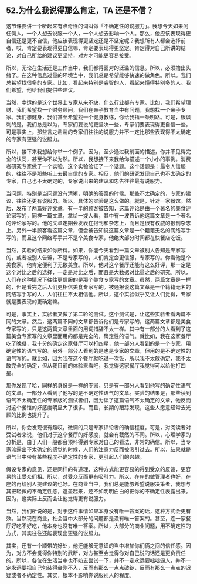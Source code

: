 ## 52.为什么我说得那么肯定，TA 还是不信？
这节课要讲一个听起来有点奇怪的词叫做「不确定性的说服力」。我想今天如果问任何人，一个人想去说服一个人，一个人想去影响一个人。那么，他应该表现得更自信还是更不自信，他应该表现得更坚定还是不坚定呢？我想所有人都会选择前者，哎，肯定要表现得更自信嘛，肯定要表现得更坚定。肯定得对自己所讲的结论，对自己所给的建议更坚持，对方才可能更容易接受。


所以，无论在生活还是工作当中，我们都得面对的泛滥的信息。所以，必须撸出头绪了。在这种信息过量的环境当中，我们总是希望能够快速的做角色。所以。我们总希望找很多的专家。比如，看起来特别是睿智的人，看起来懂得特别多的人。我们希望，他给我们提供些建议。


当然，幸运的是这个世界上专家从来不缺，什么行业都有专家。比如，我们希望理财，我们希望找一个财务顾问，我们在亲子教育当中有问题，我想找一个亲子专家。我们想健身，我们甚至希望找一个健身教练，你给我指一条明路。可是，很讽刺的是，我们总是以为，专家们要说的更坚决一些，专家们要表现得更自信一些。可是事实上，那些言之凿凿的专家们往往的说服力并不一定比那些表现得不太确定的专家有更强的说服力。


所以，接下来我想给你举一个例子。因为，至少通过我前面的描述，你并不见得完全的认同，甚至你不以为然。所以，我想接下来我给你描述一个小小的事例。消费者研究专家做了一个实验，这个实验验证了一个话题。这个话题是：最令人信服的，往往不是那些听上去最自信的专家。相反，他们的研究发现自己也不太确定的专家，自己也不太确定的，专家说出来的建议和忠告往往最有说服力。


当问题，特别是当问题没有清晰，明确的答案的时候。那些不太确定的，专家的建议，往往还更有说服力。所以，具体的实验是这么做的。就是，针对一家餐馆。然后，发布了两篇好评文章。有一半的顾客被告知，这篇评论是由一个著名的美食评论家写的，同样一篇文章，拿给一拨人看，其中有一波告诉他这篇文章是一个著名的评论家写的。他的文章定期会发表在报刊和杂志上，而且是很有权威的报刊杂志上。另外一半顾客看这篇文章，但会被告知说这篇文章是一个籍籍无名的网络写手写的，而且这个网络写手并不是个美食专家，他绝大部分时间都在快餐店吃饭。


当然，实验的结果如你所料。如果，你能今天看到一篇文章被别人告知是专家写的，或者被别人告诉，不是专家写的，人们肯定会更信服，专家写的。你看他是个美食家，他肯定便利了无数美食。所以，他对这个餐厅还能有这么好评，那一定是这个对比之后的选择，一定是对比之后，而且是大数据对比量之后的研究。所以，人们在这种情况下往往更信服的是那个美食专家写的文章。虽然，两篇文章是一样的，但是看完之后人们更相信美食专家写的。被通报说这篇文章是一个籍籍无名的网络写手写的人，人们往往不太相信他。所以，这个实验似乎又让人们觉得，专家就是要表现的更确定嘛。


可是，事实上，实验者又做了第二轮的测试。这个测试是，让这些实验者看两篇不同的文章。然后，这两篇不同的文章都告诉他们是专家写的，这两篇文章都是美食专家写的，只是这两篇文章里面的用词措辞不太一样。其中有一部分的人看到了这篇美食专家写的文章里面用的都是完全的，确定性的语气。就比如，我在这家餐厅吃了晚餐，我十分的确定这家餐厅可以打四星，他一部分人看到的是一个专家，用确定性的语气写的。另外一部分人看到的是也是专家的文章，但用的是不确定性的语气写的。就比如，因为我在这个餐厅就吃过一次饭，所以我不太敢确定，我不太敢完全的确定，但从我目前的体验来看吧，我觉得这家餐厅我觉得可以给他打四星。


那你发现了哈，同样的身份是一样的专家，只是有一部分人看到他写的确定性语气的文章，一部分人看到了他写的是不确定性语气的文章。实验的结果是，那些读到语气不太确定性的专家版的测试者们，因为读了这篇语气不太确定的文章，他反而对这个餐馆的好感度明显大了很多。而且，长期的跟踪发现，这些人愿意经常去光顾的比例也提升了。


所以，你会发现很有趣哎，微调的只是专家评论者的确信程度。可是，对阅读者对受试者来说，他们对于这个餐厅的好感度，就会有截然的不同。所以，心理学家的分析是，由于人们一般都会预料得到专家对自己的看法，非常的确信。所以，当专家流露出不太确定的感觉的时候，人们的注意力反而被吸引过去。所以，结果就是语气当中带有某些程度不确定性的专家，更引起人们的兴趣。


假设专家的意见，还是同样的有道理，这种方式能更容易的得到受众的反馈，更容易的让受众们相。所以，对受众反而更有吸引力。所以，在座的做管理者也好，在座的再给别人提建议的也好。在商业当中，我们总是能够希望说服决策者，我想与其把轻微的不确定性感，遮盖起来，还不如明明白白的把你的不确定性表露出来。因为，这实际上反而会让他觉得更有说服力。


当然，我们所说的是，对于这件事情如果本身没有唯一答案的话，这种方式会更有效。当然现在商业，社会当中大部分的问题都是没有唯一答案的。甚至，连一家餐厅好吃不好吃，他本身也没有唯一答案。所以，大部分的商业问题，用不确定性的方式，其实往往还能表现出更强的说服力。


其实，还有一个顺带的好处，他还能够无意识的当中增加你们俩之间的信任感。因为，对方不会觉得你特别的武断，对方甚至会觉得你对自己说的话还是更负责任的。所以，各位在生活当中也不妨去尝试一下，并不一定永远要咄咄逼人，并不一定永远要把自己包装得金刚不入，反而有那么一点点破绽，反而有那么一点点的迟疑或者不确定性。其实，根本不影响你说服别人的程度。

